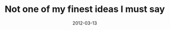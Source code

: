 ---
layout: base.njk
title : 'Not one of my finest ideas I must say' 
view_title : 'Not one of my finest ideas I must say' 
year : '2012' 
date : '2012-03-13' 
img_file : '/drawing/notoneofmyfinestideasimustsay.png' 
html_file : 'notoneofmyfinestideasimustsay' 
next_html : 'atleastyourehappiernow.html' 
year_order : '6' 
permalink : "title/{{html_file}}.html"
---